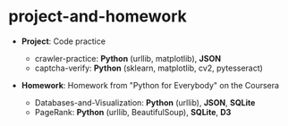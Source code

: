 # project-and-homework
* **Project**:  Code practice
  * crawler-practice: **Python** (urllib, matplotlib), **JSON**
  * captcha-verify: **Python** (sklearn, matplotlib, cv2, pytesseract)

* **Homework**: Homework from "Python for Everybody" on the Coursera
  * Databases-and-Visualization: **Python** (urllib), **JSON**, **SQLite**
  * PageRank: **Python** (urllib, BeautifulSoup), **SQLite**, **D3**
